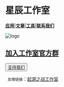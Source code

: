 # 星辰工作室

[**应用**](about:blank)|[**文章**](about:blank)|[**工具**](about:blank)|[**联系我们**](about:blank)

![logo](https://xhfs2.oss-cn-hangzhou.aliyuncs.com/CA102001/089c3199777849e4bd5d522a5e93ea70.png "logo")
## [加入工作室官方群](https://jq.qq.com/?_wv=1027&k=5Ry3PcO)

<button>[支持我们](about:blank)</button>

 ` 友情链接`：[起源之战工作室](http://www.qyzz.ml)

